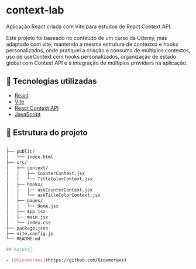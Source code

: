 # context-lab

Aplicação React criada com Vite para estudos de React Context API.

Este projeto foi baseado no conteúdo de um curso da Udemy, mas adaptado com vite, mantendo a mesma estrutura de contextos e hooks personalizados, onde pratiquei a criação e consumo de múltiplos contextos, uso de useContext com hooks personalizados, organização de estado global com Context API e a integração de múltiplos providers na aplicação.

## 🚀 Tecnologias utilizadas

- [React](https://react.dev/)
- [Vite](https://vitejs.dev/)
- [React Context API](https://react.dev/reference/react/useContext)
- [JavaScript](https://developer.mozilla.org/pt-BR/docs/Web/JavaScript)

## 📁 Estrutura do projeto

```bash
.
├── public/
│   └── index.html
├── src/
│   ├── context/
│   │   ├── CounterContext.jsx
│   │   └── TitleColorContext.jsx
│   ├── hooks/
│   │   ├── useCounterContext.jsx
│   │   └── useTitleColorContext.jsx
│   ├── pages/
│   │   └── Home.jsx
│   ├── App.jsx
│   ├── main.jsx
│   └── index.css
├── package.json
├── vite.config.js
└── README.md

## Autora💜

- [@Gioomoraes](https://github.com/Gioomoraes)

```
